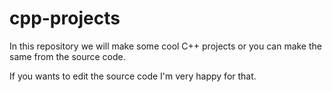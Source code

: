 # cpp-projects
In this repository we will make some cool C++ projects or you can make the same from the source code.

If you wants to edit the source code I'm very happy for that.
